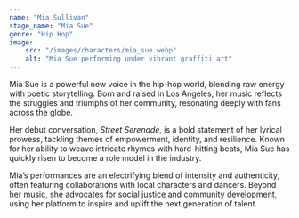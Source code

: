 ```yaml
---
name: "Mia Sullivan"
stage_name: "Mia Sue"
genre: "Hip Hop"
image: 
    src: "/images/characters/mia_sue.webp"
    alt: "Mia Sue performing under vibrant graffiti art"
---
```


Mia Sue is a powerful new voice in the hip-hop world, blending raw energy with poetic storytelling. Born and raised in Los Angeles, her music reflects the struggles and triumphs of her community, resonating deeply with fans across the globe.

Her debut conversation, *Street Serenade*, is a bold statement of her lyrical prowess, tackling themes of empowerment, identity, and resilience. Known for her ability to weave intricate rhymes with hard-hitting beats, Mia Sue has quickly risen to become a role model in the industry.

Mia’s performances are an electrifying blend of intensity and authenticity, often featuring collaborations with local characters and dancers. Beyond her music, she advocates for social justice and community development, using her platform to inspire and uplift the next generation of talent.
